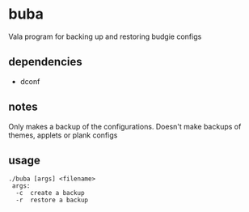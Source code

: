# buba

Vala program for backing up and restoring budgie configs

## dependencies

- dconf

## notes

Only makes a backup of the configurations. Doesn't make backups of themes, applets or plank configs

## usage

```shell
./buba [args] <filename>
 args:
  -c  create a backup
  -r  restore a backup
